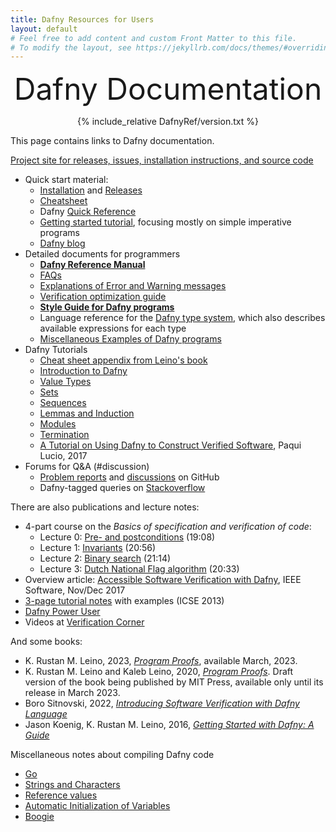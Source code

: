 ```yaml
---
title: Dafny Resources for Users
layout: default
# Feel free to add content and custom Front Matter to this file.
# To modify the layout, see https://jekyllrb.com/docs/themes/#overriding-theme-defaults
---
```


<link rel="stylesheet" href="assets/main.css">

<font size="+4"><p style="text-align: center;">Dafny Documentation</p></font>

<p style="text-align: center;">
{% include_relative DafnyRef/version.txt %}
</p>

This page contains links to Dafny documentation.

[Project site for releases, issues, installation instructions, and source code](https://github.com/dafny-lang/dafny)

* Quick start material:
   * [Installation](./Installation) and [Releases](https://github.com/dafny-lang/dafny/releases)
   * [Cheatsheet](DafnyCheatsheet.pdf)
   * Dafny [Quick Reference](./QuickReference)
   * [Getting started tutorial](./OnlineTutorial/guide), focusing mostly on simple imperative programs
   * [Dafny blog](https://dafny.org/blog)
* Detailed documents for programmers
   * [**Dafny Reference Manual**](DafnyRef/DafnyRef)
   * [FAQs](HowToFAQ/index)
   * [Explanations of Error and Warning messages](HowToFAQ/Errors)
   * [Verification optimization guide](VerificationOptimization/VerificationOptimization)
   * [**Style Guide for Dafny programs**](StyleGuide/Style-Guide)
   * Language reference for the [Dafny type system](http://leino.science/papers/krml243.html), which also describes available expressions for each type
   * [Miscellaneous Examples of Dafny programs](examples/README)
* Dafny Tutorials
   * [Cheat sheet appendix from Leino's book](Dafny-cheat-sheet.pdf)
   * [Introduction to Dafny](OnlineTutorial/guide)
   * [Value Types](OnlineTutorial/ValueTypes)
   * [Sets](OnlineTutorial/Sets)
   * [Sequences](OnlineTutorial/Sequences)
   * [Lemmas and Induction](OnlineTutorial/Lemmas)
   * [Modules](OnlineTutorial/Modules)
   * [Termination](OnlineTutorial/Termination)
   * [A Tutorial on Using Dafny to Construct Verified Software](https://arxiv.org/pdf/1701.04481.pdf), Paqui Lucio, 2017
* Forums for Q&amp;A (#discussion)
   * [Problem reports](https://github.com/dafny-lang/dafny/issues) and [discussions](https://github.com/dafny-lang/dafny/discussions) on GitHub
   * Dafny-tagged queries on [Stackoverflow](https://stackoverflow.com/questions/tagged/dafny)

There are also publications and lecture notes:

* 4-part course on the _Basics of specification and verification of code_:
  - Lecture 0: [Pre- and postconditions](https://youtu.be/oLS_y842fMc) (19:08)
  - Lecture 1: [Invariants](https://youtu.be/J0FGb6PyO_k) (20:56)
  - Lecture 2: [Binary search](https://youtu.be/-_tx3lk7yn4) (21:14)
  - Lecture 3: [Dutch National Flag algorithm](https://youtu.be/dQC5m-GZYbk) (20:33)
* Overview article: [Accessible Software Verification with Dafny](https://www.computer.org/csdl/mags/so/2017/06/mso2017060094-abs.html), IEEE Software, Nov/Dec 2017
* [3-page tutorial notes](http://leino.science/papers/krml233.pdf) with examples (ICSE 2013)
* [Dafny Power User](http://leino.science/dafny-power-user)
* Videos at [Verification Corner](https://www.youtube.com/channel/UCP2eLEql4tROYmIYm5mA27A)

And some books:
* K. Rustan M. Leino, 2023, [_Program Proofs_](https://mitpress.mit.edu/9780262546232/program-proofs/), available March, 2023.
* K. Rustan M. Leino and Kaleb Leino, 2020, [_Program Proofs_](https://www.lulu.com/shop/k-rustan-m-leino-and-kaleb-leino/program-proofs/paperback/product-wqy8w5.html). Draft version of the book being published by MIT Press, available only until its release in March 2023. 
* Boro Sitnovski, 2022, [_Introducing Software Verification with Dafny Language_](https://link.springer.com/book/10.1007/978-1-4842-7978-6_)
* Jason Koenig, K. Rustan M. Leino, 2016, [_Getting Started with Dafny: A Guide_](https://www.microsoft.com/en-us/research/wp-content/uploads/2016/12/krml220.pdf)

Miscellaneous notes about compiling Dafny code
   * [Go](Compilation/Go)
   * [Strings and Characters](Compilation/StringsAndChars)
   * [Reference values](Compilation/ReferenceTypes)
   * [Automatic Initialization of Variables](Compilation/AutoInitialization)
   * [Boogie](Compilation/Boogie)
